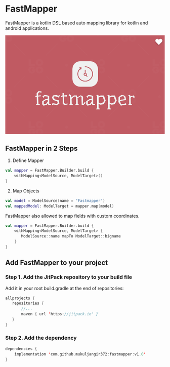 # FastMapper
FastMapper is a kotlin DSL based auto mapping library for kotlin and android applications.

![alt text](https://github.com/Mukuljangir372/fastmapper/blob/master/fastmapper-logo.png)

## FastMapper in 2 Steps
1. Define Mapper
```kotlin
val mapper = FastMapper.Builder.build {
    withMapping<ModelSource, ModelTarget>()
}
```
2. Map Objects
```kotlin
val model = ModelSource(name = "Fastmapper")
val mappedModel: ModelTarget = mapper.map(model)
```
FastMapper also allowed to map fields with custom coordinates.
```kotlin
val mapper = FastMapper.Builder.build {
    withMapping<ModelSource, ModelTarget> {
       ModelSource::name mapTo ModelTarget::bigname
    }
}
```
## Add FastMapper to your project
### Step 1. Add the JitPack repository to your build file
Add it in your root build.gradle at the end of repositories:
```kotlin 
allprojects {
   repositories {
       //...
       maven { url 'https://jitpack.io' }
   }
}
```
### Step 2. Add the dependency
```kotlin
dependencies {
    implementation 'com.github.mukuljangir372:fastmapper:v1.0'
}
```
